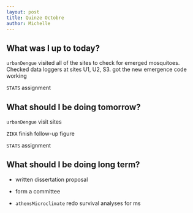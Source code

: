 ```yaml
---
layout: post
title: Quinze Octobre
author: Michelle
---
```


## What was I up to today?

`urbanDengue` visited all of the sites to check for emerged mosquitoes. Checked data loggers at sites U1, U2, S3. got the new emergence code working

`STATS` assignment

## What should I be doing tomorrow?

`urbanDengue` visit sites

`ZIKA` finish follow-up figure

`STATS` assignment

## What should I be doing long term?

* written dissertation proposal

* form a committee

* `athensMicroclimate` redo survival analyses for ms


<i class="fa fa-code" style="color:green"> </i>
